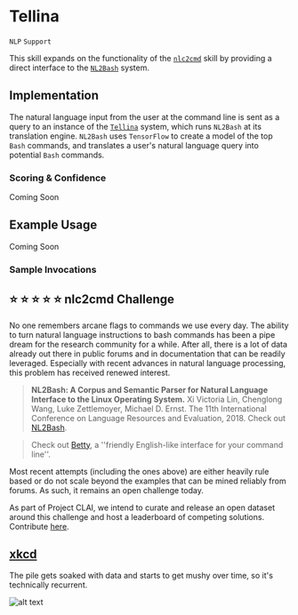 # Tellina

`NLP` `Support`

This skill expands on the functionality of the [`nlc2cmd`](https://github.com/IBM/clai/tree/master/clai/server/plugins/nlc2cmd) skill by 
providing a direct interface to the [`NL2Bash`](https://github.com/TellinaTool/nl2bash) system. 

## Implementation

The natural language input from the user at the command line is sent as a query to an 
instance of the [`Tellina`](http://tellina.rocks/) system, which runs `NL2Bash` at its 
translation engine. `NL2Bash` uses `TensorFlow` to create a model of the top `Bash` commands, 
and translates a user's natural language query into potential `Bash` commands.

### Scoring & Confidence

Coming Soon

## Example Usage

Coming Soon

### Sample Invocations

## :star: :star: :star: :star: :star: nlc2cmd Challenge

No one remembers arcane flags to commands we use every day.
The ability to turn natural language instructions to bash commands has been a pipe 
dream for the research community for a while. 
After all, there is a lot of data already out there in public forums and in documentation
that can be readily leveraged. 
Especially with recent advances in natural language processing, 
this problem has received renewed interest.

> **NL2Bash: A Corpus and Semantic Parser for Natural Language Interface to the Linux Operating System.**
Xi Victoria Lin, Chenglong Wang, Luke Zettlemoyer, Michael D. Ernst. 
The 11th International Conference on Language Resources and Evaluation, 2018.
Check out [NL2Bash](https://github.com/TellinaTool/nl2bash).

> Check out [Betty](https://github.com/pickhardt/betty), a ''friendly English-like interface for your command line''.

Most recent attempts (including the ones above) are either heavily rule based or 
do not scale beyond the examples that can be mined reliably from forums. 
As such, it remains an open challenge today.

As part of Project CLAI, we intend to curate and release an open dataset around this 
challenge and host a leaderboard of competing solutions. 
Contribute [here](https://forms.gle/MXWfGYCtiVDNfNdU8).


## [xkcd](https://uni.xkcd.com/)


The pile gets soaked with data and starts to get mushy over time, so it's technically recurrent.  

![alt text](https://imgs.xkcd.com/comics/machine_learning.png "The pile gets soaked with data and starts to get mushy over time, so it's technically recurrent.")
